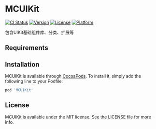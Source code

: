 MCUIKit
======

[![CI Status](http://img.shields.io/travis/mylcode/MCUIKit.svg?style=flat)](https://travis-ci.org/MC-Studio/MCUIKit)
[![Version](https://img.shields.io/cocoapods/v/MCUIKit.svg?style=flat)](http://cocoapods.org/pods/MCUIKit)
[![License](https://img.shields.io/cocoapods/l/MCUIKit.svg?style=flat)](http://cocoapods.org/pods/MCUIKit)
[![Platform](https://img.shields.io/cocoapods/p/MCUIKit.svg?style=flat)](http://cocoapods.org/pods/MCUIKit)

包含UIKit基础组件库、分类、扩展等

## Requirements

## Installation

MCUIKit is available through [CocoaPods](http://cocoapods.org). To install
it, simply add the following line to your Podfile:

```ruby
pod 'MCUIKit'
```

## License

MCUIKit is available under the MIT license. See the LICENSE file for more info.
